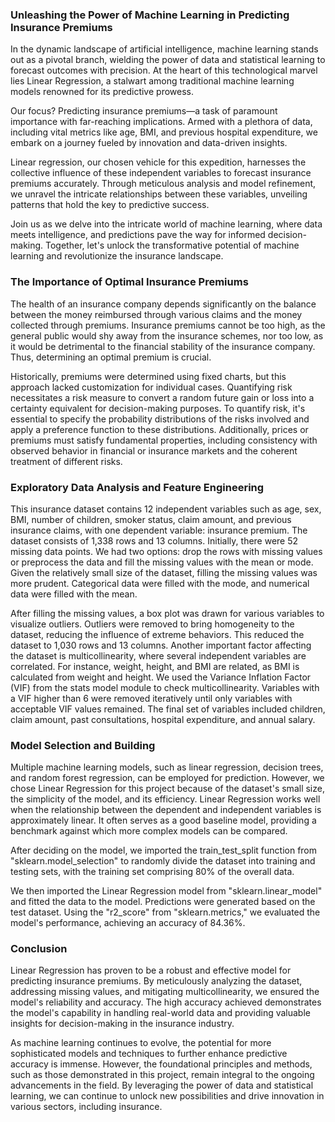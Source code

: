 ### Unleashing the Power of Machine Learning in Predicting Insurance Premiums

In the dynamic landscape of artificial intelligence, machine learning stands out as a pivotal branch, wielding the power of data and statistical learning to forecast outcomes with precision. At the heart of this technological marvel lies Linear Regression, a stalwart among traditional machine learning models renowned for its predictive prowess.

Our focus? Predicting insurance premiums—a task of paramount importance with far-reaching implications. Armed with a plethora of data, including vital metrics like age, BMI, and previous hospital expenditure, we embark on a journey fueled by innovation and data-driven insights.

Linear regression, our chosen vehicle for this expedition, harnesses the collective influence of these independent variables to forecast insurance premiums accurately. Through meticulous analysis and model refinement, we unravel the intricate relationships between these variables, unveiling patterns that hold the key to predictive success.

Join us as we delve into the intricate world of machine learning, where data meets intelligence, and predictions pave the way for informed decision-making. Together, let's unlock the transformative potential of machine learning and revolutionize the insurance landscape.

### The Importance of Optimal Insurance Premiums

The health of an insurance company depends significantly on the balance between the money reimbursed through various claims and the money collected through premiums. Insurance premiums cannot be too high, as the general public would shy away from the insurance schemes, nor too low, as it would be detrimental to the financial stability of the insurance company. Thus, determining an optimal premium is crucial.

Historically, premiums were determined using fixed charts, but this approach lacked customization for individual cases. Quantifying risk necessitates a risk measure to convert a random future gain or loss into a certainty equivalent for decision-making purposes. To quantify risk, it's essential to specify the probability distributions of the risks involved and apply a preference function to these distributions. Additionally, prices or premiums must satisfy fundamental properties, including consistency with observed behavior in financial or insurance markets and the coherent treatment of different risks.

### Exploratory Data Analysis and Feature Engineering

This insurance dataset contains 12 independent variables such as age, sex, BMI, number of children, smoker status, claim amount, and previous insurance claims, with one dependent variable: insurance premium. The dataset consists of 1,338 rows and 13 columns. Initially, there were 52 missing data points. We had two options: drop the rows with missing values or preprocess the data and fill the missing values with the mean or mode. Given the relatively small size of the dataset, filling the missing values was more prudent. Categorical data were filled with the mode, and numerical data were filled with the mean.

After filling the missing values, a box plot was drawn for various variables to visualize outliers. Outliers were removed to bring homogeneity to the dataset, reducing the influence of extreme behaviors. This reduced the dataset to 1,030 rows and 13 columns. Another important factor affecting the dataset is multicollinearity, where several independent variables are correlated. For instance, weight, height, and BMI are related, as BMI is calculated from weight and height. We used the Variance Inflation Factor (VIF) from the stats model module to check multicollinearity. Variables with a VIF higher than 6 were removed iteratively until only variables with acceptable VIF values remained. The final set of variables included children, claim amount, past consultations, hospital expenditure, and annual salary.

### Model Selection and Building

Multiple machine learning models, such as linear regression, decision trees, and random forest regression, can be employed for prediction. However, we chose Linear Regression for this project because of the dataset's small size, the simplicity of the model, and its efficiency. Linear Regression works well when the relationship between the dependent and independent variables is approximately linear. It often serves as a good baseline model, providing a benchmark against which more complex models can be compared.

After deciding on the model, we imported the train_test_split function from "sklearn.model_selection" to randomly divide the dataset into training and testing sets, with the training set comprising 80% of the overall data.

We then imported the Linear Regression model from "sklearn.linear_model" and fitted the data to the model. Predictions were generated based on the test dataset. Using the "r2_score" from "sklearn.metrics," we evaluated the model's performance, achieving an accuracy of 84.36%.

### Conclusion

Linear Regression has proven to be a robust and effective model for predicting insurance premiums. By meticulously analyzing the dataset, addressing missing values, and mitigating multicollinearity, we ensured the model's reliability and accuracy. The high accuracy achieved demonstrates the model's capability in handling real-world data and providing valuable insights for decision-making in the insurance industry.

As machine learning continues to evolve, the potential for more sophisticated models and techniques to further enhance predictive accuracy is immense. However, the foundational principles and methods, such as those demonstrated in this project, remain integral to the ongoing advancements in the field. By leveraging the power of data and statistical learning, we can continue to unlock new possibilities and drive innovation in various sectors, including insurance.
